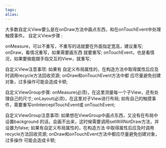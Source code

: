 ```yaml
---
tags: 
alias:
---
```

大多数自定义View要么是在onDraw方法中画点东西，和在onTouchEvent中处理触摸事件。 
自定义View步骤 : 

onMeasure，可以不重写，不重写的话就要在外面指定宽高，建议重写; 
onDraw，看情况重写，如果需要画东西 就要重写; onTouchEvent，也是看情况，如果要做能跟手指交互的View，就重写; 

自定义View注意事项: 如果有 自定义布局属性的，在构造方法中取得属性后应及时调用recycle方法回收资源; onDraw和onTouchEvent方法中都 应尽量避免创建对象，过多操作可能会造成卡顿;

自定义ViewGroup步骤: 
onMeasure(必须)，在这里测量每一个子View，还有处理自己的尺寸; 
onLayout(必须)，在这里对子View进行布局; 
如有自己的触摸事件，需要重写onInterceptTouchEvent或 onTouchEvent; 

自定义ViewGroup注意事项: 
如果想在ViewGroup中画点东西，又没有在布局中设置background 的话，会画不出来，这时候需要调用setWillNotDraw方法，并设置为false; 
如果有自定义布局属性的，在构造方法 中取得属性后应及时调用recycle方法回收资源; onDraw和onTouchEvent方法中都应尽量避免创建对象，过多操作 可能会造成卡顿;


